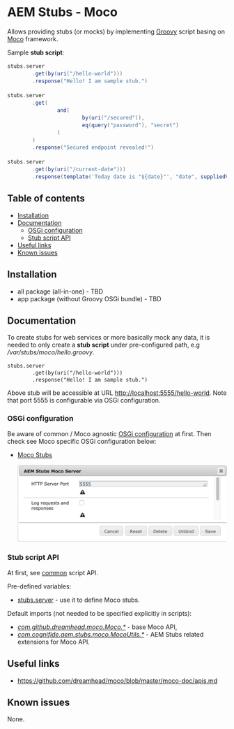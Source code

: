 # AEM Stubs - Moco

Allows providing stubs (or mocks) by implementing [Groovy](http://groovy-lang.org/syntax.html) script basing on [Moco](https://github.com/dreamhead/moco) framework.

Sample **stub script**:

```groovy
stubs.server
        .get(by(uri("/hello-world")))
        .response("Hello! I am sample stub.")

stubs.server
        .get(
                and(
                        by(uri("/secured")),
                        eq(query("password"), "secret")
                )
        )
        .response("Secured endpoint revealed!")

stubs.server
        .get(by(uri("/current-date")))
        .response(template('Today date is "${date}"', "date", suppliedVar({ new Date() })))
```

## Table of contents

  * [Installation](#installation)
  * [Documentation](#documentation)
     * [OSGi configuration](#osgi-configuration)
     * [Stub script API](#stub-script-api)
  * [Useful links](#useful-links)
  * [Known issues](#known-issues)

## Installation

* all package (all-in-one) - TBD
* app package (without Groovy OSGi bundle) - TBD

## Documentation

To create stubs for web services or more basically mock any data, it is needed to only create a **stub script** under pre-configured path, e.g */var/stubs/moco/hello.groovy*.

```
stubs.server
        .get(by(uri("/hello-world")))
        .response("Hello! I am sample stub.")
```

Above stub will be accessible at URL <http://localhost:5555/hello-world>. 
Note that port 5555 is configurable via OSGi configuration.

### OSGi configuration

Be aware of common / Moco agnostic [OSGi configuration](../#osgi-configuration) at first.
Then check see Moco specific OSGi configuration below:

* [Moco Stubs](http://localhost:4502/system/console/configMgr/com.cognifide.aem.stubs.moco.MocoStubs)

    ![OSGi config - Moco Stubs](docs/osgi-config-moco-stubs.png)

### Stub script API

At first, see [common](../#stub-script-api) script API.

Pre-defined variables:

* [stubs.server](https://github.com/dreamhead/moco/blob/master/moco-core/src/main/java/com/github/dreamhead/moco/HttpServer.java) - use it to define Moco stubs.

Default imports (not needed to be specified explicitly in scripts):

* [_com.github.dreamhead.moco.Moco.\*_](https://github.com/dreamhead/moco/blob/master/moco-core/src/main/java/com/github/dreamhead/moco/Moco.java) - base Moco API,
* [_com.cognifide.aem.stubs.moco.MocoUtils.\*_](moco/src/main/java/com/cognifide/aem/stubs/moco/MocoUtils.java) - AEM Stubs related extensions for Moco API.

## Useful links

* https://github.com/dreamhead/moco/blob/master/moco-doc/apis.md


## Known issues

None.
